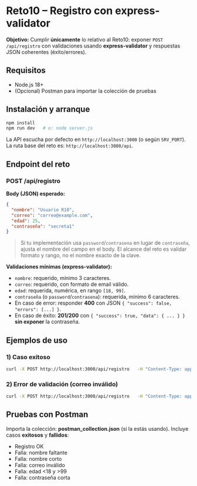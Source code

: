 # Reto10 – Registro con express-validator
**Objetivo:** Cumplir **únicamente** lo relativo al Reto10: exponer `POST /api/registro` con validaciones usando **express-validator** y respuestas JSON coherentes (éxito/errores).

## Requisitos
- Node.js 18+
- (Opcional) Postman para importar la colección de pruebas

## Instalación y arranque
```bash
npm install
npm run dev   # o: node server.js
```
La API escucha por defecto en `http://localhost:3000` (o según `SRV_PORT`). La ruta base del reto es: `http://localhost:3000/api`.

## Endpoint del reto
### POST /api/registro
**Body (JSON) esperado:**
```json
{
  "nombre": "Usuario R10",
  "correo": "correo@example.com",
  "edad": 25,
  "contraseña": "secreta1"
}
```
> Si tu implementación usa `password`/`contrasena` en lugar de `contraseña`, ajusta el nombre del campo en el body. El alcance del reto es validar formato y rango, no el nombre exacto de la clave.

**Validaciones mínimas (express-validator):**
- `nombre`: requerido, mínimo 3 caracteres.
- `correo`: requerido, con formato de email válido.
- `edad`: requerida, numérica, en rango `[18, 99]`.
- `contraseña` (o `password`/`contrasena`): requerida, mínimo 6 caracteres.
- En caso de error: responder **400** con JSON `{ "success": false, "errors": [...] }`.
- En caso de éxito: **201/200** con `{ "success": true, "data": { ... } }` **sin exponer** la contraseña.

## Ejemplos de uso
### 1) Caso exitoso
```bash
curl -X POST http://localhost:3000/api/registro   -H "Content-Type: application/json"   -d '{"nombre":"UsuarioR10","correo":"test.r10@example.com","edad":25,"contraseña":"secreta1"}'
```

### 2) Error de validación (correo inválido)
```bash
curl -X POST http://localhost:3000/api/registro   -H "Content-Type: application/json"   -d '{"nombre":"UsuarioR10","correo":"mal","edad":25,"contraseña":"secreta1"}'
```

## Pruebas con Postman
Importa la colección: **postman_collection.json** (si la estás usando). Incluye casos **exitosos** y **fallidos**:
- Registro OK
- Falla: nombre faltante
- Falla: nombre corto
- Falla: correo inválido
- Falla: edad <18 y >99
- Falla: contraseña corta
